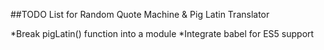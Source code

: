 ##TODO List for Random Quote Machine & Pig Latin Translator

*Break pigLatin() function into a module
*Integrate babel for ES5 support
